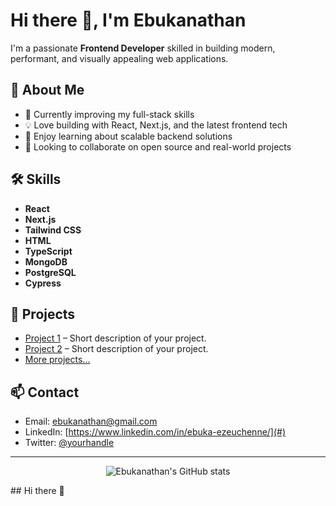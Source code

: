 # Hi there 👋, I'm Ebukanathan

I'm a passionate **Frontend Developer** skilled in building modern, performant, and visually appealing web applications.

## 🚀 About Me

- 🌱 Currently improving my full-stack skills
- 💡 Love building with React, Next.js, and the latest frontend tech
- 🧠 Enjoy learning about scalable backend solutions
- 👯 Looking to collaborate on open source and real-world projects

## 🛠️ Skills

- **React**
- **Next.js**
- **Tailwind CSS**
- **HTML**
- **TypeScript**
- **MongoDB**
- **PostgreSQL**
- **Cypress**

## 📂 Projects

- [Project 1](#) – Short description of your project.
- [Project 2](#) – Short description of your project.
- [More projects...](#)

## 📫 Contact

- Email: [ebukanathan@gmail.com](mailto:your.email@example.com)
- LinkedIn: [https://www.linkedin.com/in/ebuka-ezeuchenne/](#)
- Twitter: [@yourhandle](#)

---

<p align="center">
  <img src="https://github-readme-stats.vercel.app/api?username=ebukanathan&show_icons=true&theme=radical" alt="Ebukanathan's GitHub stats" />
</p>## Hi there 👋

<!--
**ebukanathan/ebukanathan** is a ✨ _special_ ✨ repository because its `README.md` (this file) appears on your GitHub profile.

Here are some ideas to get you started:

- 🔭 I’m currently working on ...
- 🌱 I’m currently learning ...
- 👯 I’m looking to collaborate on ...
- 🤔 I’m looking for help with ...
- 💬 Ask me about ...
- 📫 How to reach me: ...
- 😄 Pronouns: ...
- ⚡ Fun fact: ...
-->
